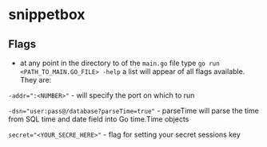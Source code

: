# snippetbox

## Flags
- at any point in the directory to of the `main.go` file type `go run <PATH_TO_MAIN.GO_FILE> -help` a list will appear of all flags available.
They are:

`-addr=":<NUMBER>"` - will specify the port on which to run 

`-dsn="user:pass@/database?parseTime=true"` - parseTime will parse the time from SQL time and date field into Go time.Time objects

`secret="<YOUR_SECRE_HERE>"` - flag for setting your secret sessions key